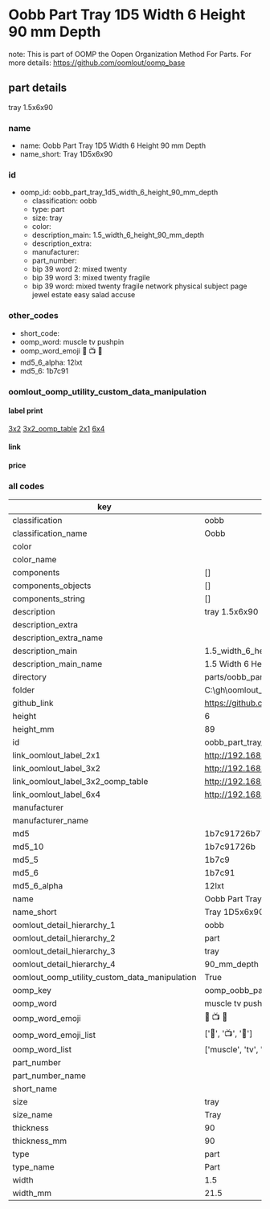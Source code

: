# Oobb Part Tray 1D5 Width 6 Height 90 mm Depth  

note: This is part of OOMP the Oopen Organization Method For Parts. For more details: https://github.com/oomlout/oomp_base

##  part details
  



tray 1.5x6x90



### name
* name: Oobb Part Tray 1D5 Width 6 Height 90 mm Depth
* name_short: Tray 1D5x6x90 
### id
* oomp_id: oobb_part_tray_1d5_width_6_height_90_mm_depth
  * classification: oobb
  * type: part
  * size: tray
  * color: 
  * description_main: 1.5_width_6_height_90_mm_depth
  * description_extra: 
  * manufacturer: 
  * part_number: 
  * bip 39 word 2: mixed twenty
  * bip 39 word 3: mixed twenty fragile
  * bip 39 word: mixed twenty fragile network physical subject page jewel estate easy salad accuse

### other_codes
* short_code: 
* oomp_word: muscle tv pushpin
* oomp_word_emoji :muscle: :tv: :pushpin:
* md5_6_alpha: 12lxt
* md5_6: 1b7c91






### oomlout_oomp_utility_custom_data_manipulation
#### label print
[3x2](http://192.168.1.245:1112/?label=oomp%2012lxt)
[3x2_oomp_table](http://192.168.1.108:1112/?label=oomp%2012lxt)
[2x1](http://192.168.1.242:1112/?label=oomp%2012lxt)
[6x4](http://192.168.1.55:1112/?label=oomp%2012lxt)    

#### link

                              

#### price







### all codes 
| key | value |  
| --- | --- |  
| classification | oobb |  
| classification_name | Oobb |  
| color |  |  
| color_name |  |  
| components | [] |  
| components_objects | [] |  
| components_string | [] |  
| description | tray 1.5x6x90 |  
| description_extra |  |  
| description_extra_name |  |  
| description_main | 1.5_width_6_height_90_mm_depth |  
| description_main_name | 1.5 Width 6 Height 90 mm Depth |  
| directory | parts/oobb_part_tray_1d5_width_6_height_90_mm_depth |  
| folder | C:\gh\oomlout_oobb_version_4_generated_parts\parts\oobb_part_tray_1d5_width_6_height_90_mm_depth |  
| github_link | https://github.com/oomlout/oomlout_oomp_part_src/tree/main/parts/oobb_part_tray_1d5_width_6_height_90_mm_depth |  
| height | 6 |  
| height_mm | 89 |  
| id | oobb_part_tray_1d5_width_6_height_90_mm_depth |  
| link_oomlout_label_2x1 | http://192.168.1.242:1112/?label=oomp%2012lxt |  
| link_oomlout_label_3x2 | http://192.168.1.245:1112/?label=oomp%2012lxt |  
| link_oomlout_label_3x2_oomp_table | http://192.168.1.108:1112/?label=oomp%2012lxt |  
| link_oomlout_label_6x4 | http://192.168.1.55:1112/?label=oomp%2012lxt |  
| manufacturer |  |  
| manufacturer_name |  |  
| md5 | 1b7c91726b77f3df5fd1f94cb8facc71 |  
| md5_10 | 1b7c91726b |  
| md5_5 | 1b7c9 |  
| md5_6 | 1b7c91 |  
| md5_6_alpha | 12lxt |  
| name | Oobb Part Tray 1D5 Width 6 Height 90 mm Depth |  
| name_short | Tray 1D5x6x90  |  
| oomlout_detail_hierarchy_1 | oobb |  
| oomlout_detail_hierarchy_2 | part |  
| oomlout_detail_hierarchy_3 | tray |  
| oomlout_detail_hierarchy_4 | 90_mm_depth |  
| oomlout_oomp_utility_custom_data_manipulation | True |  
| oomp_key | oomp_oobb_part_tray_1d5_width_6_height_90_mm_depth |  
| oomp_word | muscle tv pushpin |  
| oomp_word_emoji | :muscle: :tv: :pushpin: |  
| oomp_word_emoji_list | [':muscle:', ':tv:', ':pushpin:'] |  
| oomp_word_list | ['muscle', 'tv', 'pushpin'] |  
| part_number |  |  
| part_number_name |  |  
| short_name |  |  
| size | tray |  
| size_name | Tray |  
| thickness | 90 |  
| thickness_mm | 90 |  
| type | part |  
| type_name | Part |  
| width | 1.5 |  
| width_mm | 21.5 |  

